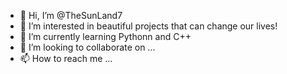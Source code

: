 - 👋 Hi, I’m @TheSunLand7
- 👀 I’m interested in beautiful projects that can change our lives!
- 🌱 I’m currently learning Pythonn and C++
- 💞️ I’m looking to collaborate on ...
- 📫 How to reach me ...

<!---
TheSunLand7/TheSunLand7 is a ✨ special ✨ repository because its `README.md` (this file) appears on your GitHub profile.
You can click the Preview link to take a look at your changes.
--->
